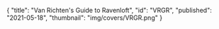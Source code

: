 {
  "title": "Van Richten's Guide to Ravenloft",
  "id": "VRGR",
  "published": "2021-05-18",
  "thumbnail": "img/covers/VRGR.png"
}